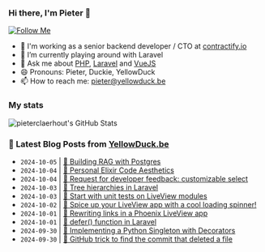 ### Hi there, I'm Pieter 👋  
[![Follow Me](https://img.shields.io/github/followers/pieterclaerhout?label=Follow&style=social)](https://github.com/pieterclaerhout)

- 🏢 I'm working as a senior backend developer / CTO at [contractify.io](https://contractify.io)
- 🌱 I’m currently playing around with Laravel
- 💬 Ask me about [PHP](https://php.net), [Laravel](http://laravel.com) and [VueJS](https://vuejs.org)
- 😄 Pronouns: Pieter, Duckie, YellowDuck
- 📫 How to reach me: pieter@yellowduck.be

### My stats

![pieterclaerhout's GitHub Stats](https://github-readme-stats.vercel.app/api?username=pieterclaerhout&show_icons=true&count_private=true&line_height=40)

### 📩 Latest Blog Posts from [YellowDuck.be](https://www.yellowduck.be/)
<!-- BLOG-POST-LIST:START -->
- `2024-10-05` | [🔗 Building RAG with Postgres](https://www.yellowduck.be/posts/building-rag-with-postgres)  
- `2024-10-04` | [🔗 Personal Elixir Code Aesthetics](https://www.yellowduck.be/posts/personal-elixir-code-aesthetics-mike-zornek)  
- `2024-10-04` | [🔗 Request for developer feedback: customizable select](https://www.yellowduck.be/posts/request-for-developer-feedback-customizable-select-blog-chrome-for-developers)  
- `2024-10-03` | [🔗 Tree hierarchies in Laravel](https://www.yellowduck.be/posts/tree-hierarchies-in-laravel)  
- `2024-10-03` | [🔗 Start with unit tests on LiveView modules](https://www.yellowduck.be/posts/start-with-unit-tests-on-liveview-modules)  
- `2024-10-02` | [🔗 Spice up your LiveView app with a cool loading spinner!](https://www.yellowduck.be/posts/spice-up-your-liveview-app-with-a-cool-loading-spinner)  
- `2024-10-01` | [🐥 Rewriting links in a Phoenix LiveView app](https://www.yellowduck.be/posts/rewriting-links-in-a-phoenix-liveview-app)  
- `2024-10-01` | [🔗 defer&lpar;&rpar; function in Laravel](https://www.yellowduck.be/posts/defer-function-in-laravel-laravel-eco)  
- `2024-09-30` | [🐥 Implementing a Python Singleton with Decorators](https://www.yellowduck.be/posts/implementing-a-python-singleton-with-decorators)  
- `2024-09-30` | [🔗 GitHub trick to find the commit that deleted a file](https://www.yellowduck.be/posts/github-trick-to-find-the-commit-that-deleted-a-file-the-old-new-thing)  

<!-- BLOG-POST-LIST:END -->
